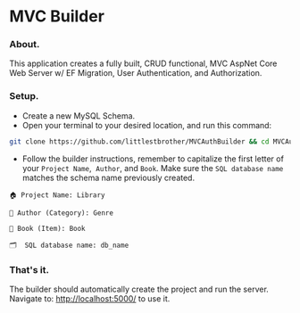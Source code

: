 # MVC Builder

### About.

This application creates a fully built, CRUD functional, MVC AspNet Core Web Server w/ EF Migration, User Authentication, and Authorization. 

### Setup.

- Create a new MySQL Schema.
- Open your terminal to your desired location, and run this command:

```bash
git clone https://github.com/littlestbrother/MVCAuthBuilder && cd MVCAuthBuilder && rm -rf .git && chmod +x build.sh && ./build.sh
```

- Follow the builder instructions, remember to capitalize the first letter of your `Project Name`,&nbsp; `Author`,&nbsp;and `Book`. Make sure the `SQL database name` matches the schema name previously created.

```
🏠 Project Name: Library

👤 Author (Category): Genre

👥 Book (Item): Book

🗂  SQL database name: db_name
```

### That's it.

The builder should automatically create the project and run the server. Navigate to: [http://localhost:5000/](http://localhost:5000/) to use it.